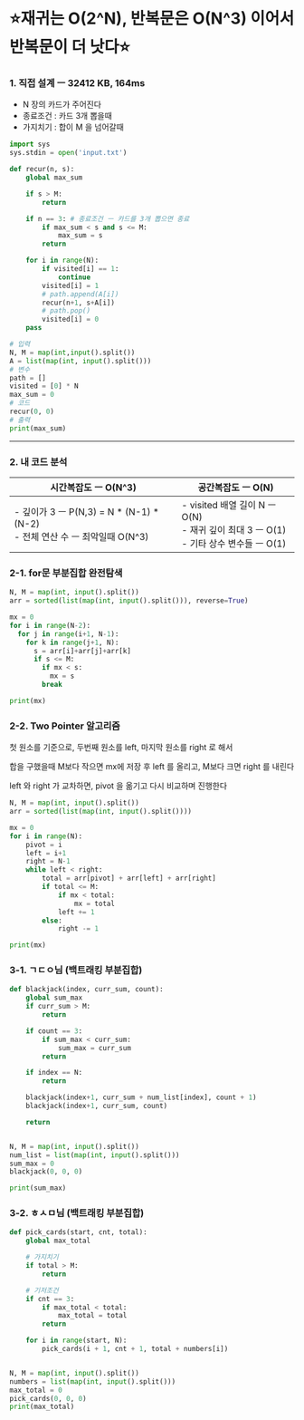 # ⭐재귀는 O(2^N), 반복문은 O(N^3) 이어서 반복문이 더 낫다⭐

### 1. 직접 설계 ㅡ 32412 KB, 164ms

- N 장의 카드가 주어진다
- 종료조건 : 카드 3개 뽑을때
- 가지치기 : 합이 M 을 넘어갈때

```python
import sys
sys.stdin = open('input.txt')

def recur(n, s):
    global max_sum

    if s > M:
        return

    if n == 3: # 종료조건 ㅡ 카드를 3개 뽑으면 종료
        if max_sum < s and s <= M:
            max_sum = s
        return

    for i in range(N):
        if visited[i] == 1:
            continue
        visited[i] = 1
        # path.append(A[i])
        recur(n+1, s+A[i])
        # path.pop()
        visited[i] = 0
    pass

# 입력
N, M = map(int,input().split())
A = list(map(int, input().split()))
# 변수
path = []
visited = [0] * N
max_sum = 0
# 코드
recur(0, 0)
# 출력
print(max_sum)
```

<hr>

### 2. 내 코드 분석

|시간복잡도 ㅡ O(N^3)|공간복잡도 ㅡ O(N)|
|---|---|
| - 깊이가 3 ㅡ P(N,3) = N * (N-1) * (N-2)<br>- 전체 연산 수 ㅡ 최악일때 O(N^3)	| - visited 배열 길이 N ㅡ O(N) <br> - 재귀 깊이 최대 3 ㅡ O(1)<br>- 기타 상수 변수들 ㅡ O(1)|


### 2-1. for문 부분집합 완전탐색

```python
N, M = map(int, input().split())
arr = sorted(list(map(int, input().split())), reverse=True)

mx = 0
for i in range(N-2):
  for j in range(i+1, N-1):
    for k in range(j+1, N):
      s = arr[i]+arr[j]+arr[k]
      if s <= M:
        if mx < s: 
          mx = s
        break

print(mx)
```

### 2-2. Two Pointer 알고리즘

첫 원소를 기준으로, 두번째 원소를 left, 마지막 원소를 right 로 해서

합을 구했을때 M보다 작으면 mx에 저장 후 left 를 올리고, M보다 크면 right 를 내린다

left 와 right 가 교차하면, pivot 을 옮기고 다시 비교하며 진행한다


```python
N, M = map(int, input().split())
arr = sorted(list(map(int, input().split())))

mx = 0
for i in range(N):
    pivot = i
    left = i+1
    right = N-1
    while left < right:
        total = arr[pivot] + arr[left] + arr[right]
        if total <= M:
            if mx < total:
                mx = total
            left += 1
        else:
            right -= 1

print(mx)
```

### 3-1. ㄱㄷㅇ님 (백트래킹 부분집합)

```python
def blackjack(index, curr_sum, count):
    global sum_max
    if curr_sum > M:
        return

    if count == 3:
        if sum_max < curr_sum:
            sum_max = curr_sum
        return

    if index == N:
        return

    blackjack(index+1, curr_sum + num_list[index], count + 1)
    blackjack(index+1, curr_sum, count)

    return


N, M = map(int, input().split())
num_list = list(map(int, input().split()))
sum_max = 0
blackjack(0, 0, 0)

print(sum_max)
```

### 3-2. ㅎㅅㅁ님 (백트래킹 부분집합)

```python
def pick_cards(start, cnt, total):
    global max_total

    # 가지치기
    if total > M:
        return

    # 기저조건
    if cnt == 3:
        if max_total < total:
            max_total = total
        return

    for i in range(start, N):
        pick_cards(i + 1, cnt + 1, total + numbers[i])


N, M = map(int, input().split())
numbers = list(map(int, input().split()))
max_total = 0
pick_cards(0, 0, 0)
print(max_total)
```